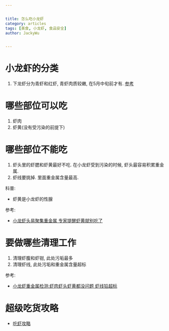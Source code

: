 ```yaml
---


title: 怎么吃小龙虾
category: articles
tags: [美食, 小龙虾, 食品安全]
author: JackyWu


---
```


# 小龙虾的分类

1. 下龙虾分为青虾和红虾, 青虾肉质较嫩, 在5月中旬前才有. [参考](http://sh.sina.com.cn/food/mstx/2015-05-05/1743146905_4.html)

# 哪些部位可以吃

1. 虾肉
1. 虾黄(没有受污染的前提下)

# 哪些部位不能吃

1. 虾头里的虾腮和虾黄最好不吃. 在小龙虾受到污染的时候, 虾头最容易积累重金属.
1. 虾线要挑掉. 里面重金属含量最高.

科普:

- 虾黄是小龙虾的性腺

参考:

- [小龙虾头易聚集重金属 专家提醒虾黄就别吃了](http://news.sohu.com/20140617/n400927455.shtml)

# 要做哪些清理工作

1. 清理虾腹和虾钳, 此处污垢最多
1. 清理虾线, 此处污垢和重金属含量超标

参考:

- [小龙虾重金属检测:虾肉虾头虾黄都没问题 虾线铅超标][小龙虾重金属检测]

# 超级吃货攻略

- [吃虾攻略](http://www.360doc.com/content/15/0504/21/13179508_468072053.shtml)

[小龙虾重金属检测]: http://news.cnhubei.com/xw/jk/201306/t2590341.shtml
